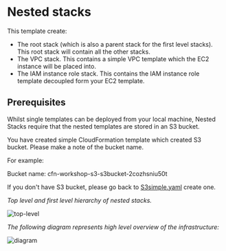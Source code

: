 # Nested stacks
This template create:
* The root stack (which is also a parent stack for the first level stacks). This root stack will contain all the other stacks.
* The VPC stack. This contains a simple VPC template which the EC2 instance will be placed into.
* The IAM instance role stack. This contains the IAM instance role template decoupled form your EC2 template.

## Prerequisites
Whilst single templates can be deployed from your local machine, Nested Stacks require that the nested templates are stored in an S3 bucket.

You have created simple CloudFormation template which created S3 bucket. Please make a note of the bucket name.

For example:

Bucket name: cfn-workshop-s3-s3bucket-2cozhsniu50t

If you don't have S3 bucket, please go back to [S3simple.yaml](../../S3/S3simple.yaml) create one.

*Top level and first level hierarchy of nested stacks.*

![top-level](https://user-images.githubusercontent.com/53886913/219972549-17ba8b71-3e53-4282-bd7d-c0af7f8732e2.png)

*The following diagram represents high level overview of the infrastructure:*

![diagram](https://user-images.githubusercontent.com/53886913/219972473-06de50aa-ee75-43de-9f55-6b6a099b12f0.png)
